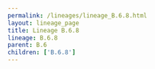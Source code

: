 ```yaml
---
permalink: /lineages/lineage_B.6.8.html
layout: lineage_page
title: Lineage B.6.8
lineage: B.6.8
parent: B.6
children: ['B.6.8']
---
```

